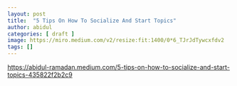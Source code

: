 ```yaml
---
layout: post
title:  "5 Tips On How To Socialize And Start Topics"
author: abidul
categories: [ draft ]
image: https://miro.medium.com/v2/resize:fit:1400/0*6_TJrJdTywcxfdv2
tags: []
---
```

https://abidul-ramadan.medium.com/5-tips-on-how-to-socialize-and-start-topics-435822f2b2c9